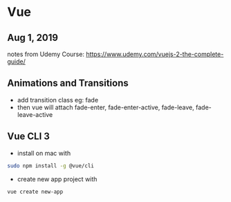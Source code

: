 # Vue

Aug 1, 2019
-----------

notes from Udemy Course:
https://www.udemy.com/vuejs-2-the-complete-guide/

## Animations and Transitions

- add transition class eg: fade
- then vue will attach fade-enter, fade-enter-active, fade-leave, fade-leave-active

## Vue CLI 3

- install on mac with
```bash
sudo npm install -g @vue/cli
```
- create new app project with
```bash
vue create new-app
```

